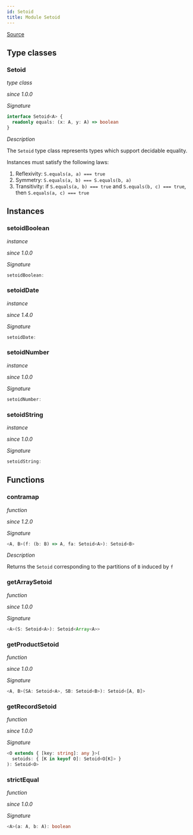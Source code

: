 ```yaml
---
id: Setoid
title: Module Setoid
---
```


[Source](https://github.com/gcanti/fp-ts/blob/master/src/Setoid.ts)

## Type classes

### Setoid

_type class_

_since 1.0.0_

_Signature_

```ts
interface Setoid<A> {
  readonly equals: (x: A, y: A) => boolean
}
```

_Description_

The `Setoid` type class represents types which support decidable equality.

Instances must satisfy the following laws:

1.  Reflexivity: `S.equals(a, a) === true`
2.  Symmetry: `S.equals(a, b) === S.equals(b, a)`
3.  Transitivity: if `S.equals(a, b) === true` and `S.equals(b, c) === true`, then `S.equals(a, c) === true`

## Instances

### setoidBoolean

_instance_

_since 1.0.0_

_Signature_

```ts
setoidBoolean:
```

### setoidDate

_instance_

_since 1.4.0_

_Signature_

```ts
setoidDate:
```

### setoidNumber

_instance_

_since 1.0.0_

_Signature_

```ts
setoidNumber:
```

### setoidString

_instance_

_since 1.0.0_

_Signature_

```ts
setoidString:
```

## Functions

### contramap

_function_

_since 1.2.0_

_Signature_

```ts
<A, B>(f: (b: B) => A, fa: Setoid<A>): Setoid<B>
```

_Description_

Returns the `Setoid` corresponding to the partitions of `B` induced by `f`

### getArraySetoid

_function_

_since 1.0.0_

_Signature_

```ts
<A>(S: Setoid<A>): Setoid<Array<A>>
```

### getProductSetoid

_function_

_since 1.0.0_

_Signature_

```ts
<A, B>(SA: Setoid<A>, SB: Setoid<B>): Setoid<[A, B]>
```

### getRecordSetoid

_function_

_since 1.0.0_

_Signature_

```ts
<O extends { [key: string]: any }>(
  setoids: { [K in keyof O]: Setoid<O[K]> }
): Setoid<O>
```

### strictEqual

_function_

_since 1.0.0_

_Signature_

```ts
<A>(a: A, b: A): boolean
```

